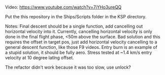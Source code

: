 Video: https://www.youtube.com/watch?v=7jYHo3ureQQ

Put the this repository in the Ships/Scripts folder in the KSP directory.

Notes:
Final descent should be a single function, add cancelling out horizontal velocity into it.
Currently, cancelling horizontal velocity is only done in the final flight phase, <50m above the surface.
Bad solution and this requires the offset in target pos, just add horizontal velocity cancelling to a general descent function, like those F9 videos.
Entry burn is an example of a stupid solution, it should be fully aero. Stress tested at ~1.4 km/s entry velocity at 10 degree latlng offset.

The refactor didn't work because it was too slow, use unlock?

